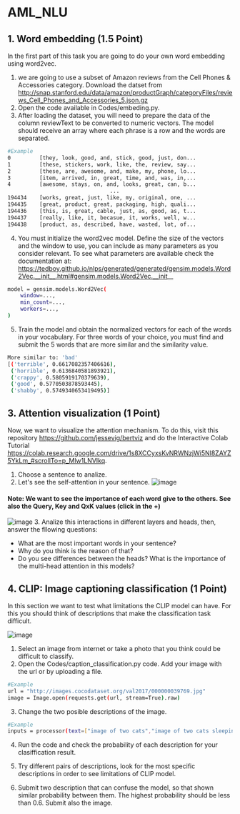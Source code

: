 # AML_NLU

## 1. Word embedding (1.5 Point)
In the first part of this task you are going to do your own word embedding using word2vec.

1. we are going to use a subset of Amazon reviews from the Cell Phones & Accessories category. Download the datset from http://snap.stanford.edu/data/amazon/productGraph/categoryFiles/reviews_Cell_Phones_and_Accessories_5.json.gz
2. Open the code available in Codes/embeding.py. 
3. After loading the dataset, you will need to prepare the data of the column reviewText to be converted to numeric vectors. The model should receive an array where each phrase is a row and the words are separated.

```bash
#Example
0         [they, look, good, and, stick, good, just, don...
1         [these, stickers, work, like, the, review, say...
2         [these, are, awesome, and, make, my, phone, lo...
3         [item, arrived, in, great, time, and, was, in,...
4         [awesome, stays, on, and, looks, great, can, b...
                                ...                        
194434    [works, great, just, like, my, original, one, ...
194435    [great, product, great, packaging, high, quali...
194436    [this, is, great, cable, just, as, good, as, t...
194437    [really, like, it, becasue, it, works, well, w...
194438    [product, as, described, have, wasted, lot, of...
```
4. You must initialize the word2vec model. Define the size of the vectors and the window to use, you can include as many parameters as you consider relevant. To see what parameters are available check the documentation at: https://tedboy.github.io/nlps/generated/generated/gensim.models.Word2Vec.__init__.html#gensim.models.Word2Vec.__init__ 

```bash
model = gensim.models.Word2Vec(
    window=...,
    min_count=...,
    workers=...,
)
```
5. Train the model and obtain the normalized vectors for each of the words in your vocabulary. For three words of your choice, you must find and submit the 5 words that are more similar and the similarity value.

```bash
More similar to: 'bad'
[('terrible', 0.6617082357406616),
 ('horrible', 0.6136840581893921),
 ('crappy', 0.5805919170379639),
 ('good', 0.5770503878593445),
 ('shabby', 0.5749340653419495)]
``` 
## 3. Attention visualization (1 Point)

Now, we want to visualize the attention mechanism. To do this, visit this repository https://github.com/jessevig/bertviz and do the Interactive Colab Tutorial https://colab.research.google.com/drive/1s8XCCyxsKvNRWNzjWi5Nl8ZAYZ5YkLm_#scrollTo=p_Mlw1LNVIkq. 

1. Choose a sentence to analize.
2. Let's see the self-attention in your sentence.
 ![image](https://user-images.githubusercontent.com/98495468/187809182-826e373d-a57d-4604-b9cb-2ce79f257e5e.png)
#### Note: We want to see the importance of each word give to the others. See also the Query, Key and QxK values (click in the +)
 ![image](https://user-images.githubusercontent.com/98495468/187809410-9536b56a-bd6d-4516-aadd-aba6fcc968d2.png)
3. Analize this interactions in different layers and heads, then, answer the fllowing questions:
* What are the most important words in your sentence?
* Why do you think is the reason of that?
* Do you see differences between the heads? What is the importance of the multi-head attention in this models?

## 4. CLIP: Image captioning classification (1 Point)
In this section we want to test what limitations the CLIP model can have. For this you should think of descriptions that make the classification task difficult.

![image](https://user-images.githubusercontent.com/98495468/187804121-3107c28a-1fc8-47eb-8cf0-e8fb9721da4d.png)

1. Select an image from internet or take a photo that you think could be difficult to classify.
2. Open the Codes/caption_classification.py code. Add your image with the url or by uploading a file.

```bash
#Example
url = "http://images.cocodataset.org/val2017/000000039769.jpg"
image = Image.open(requests.get(url, stream=True).raw)
```
3. Change the two posible descriptions of the image.
```bash
#Example
inputs = processor(text=["image of two cats","image of two cats sleeping"], images=image, return_tensors="pt", padding=True)
```

4. Run the code and check the probability of each description for your clasiffication result.

5. Try different pairs of descriptions, look for   the most specific descriptions in order to see  limitations of CLIP model.
6. Submit two description that can confuse the model, so that shown similar probability between them. The highest probability should be less than 0.6. Submit also the image.
